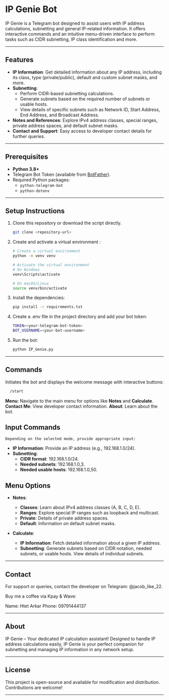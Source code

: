 # IP Genie Bot

IP Genie is a Telegram bot designed to assist users with IP address calculations, subnetting and general IP-related information. It offers interactive commands and an intuitive menu-driven interface to perform tasks such as CIDR subnetting, IP class identification and more.

---

## Features

- **IP Information**: Get detailed information about any IP address, including its class, type (private/public), default and custom subnet masks, and more.
- **Subnetting**:
  - Perform CIDR-based subnetting calculations.
  - Generate subnets based on the required number of subnets or usable hosts.
  - View details of specific subnets such as Network ID, Start Address, End Address, and Broadcast Address.
- **Notes and References**: Explore IPv4 address classes, special ranges, private address spaces, and default subnet masks.
- **Contact and Support**: Easy access to developer contact details for further queries.

---

## Prerequisites

- **Python 3.8+**
- Telegram Bot Token (available from [BotFather](https://core.telegram.org/bots#botfather)).
- Required Python packages: 
  - `python-telegram-bot`
  - `python-dotenv`

---

## Setup Instructions

1. Clone this repository or download the script directly.
   ```bash
   git clone <repository-url>
   ```
   
2. Create and activate a virtual environment :
   ```bash
   # Create a virtual environment
   python -m venv venv
   
   # Activate the virtual environment
   # On Windows
   venv\Scripts\activate
   
   # On macOS/Linux
   source venv/bin/activate
   ```
      
3. Install the dependencies:
   ```bash
   pip install -r requirements.txt
   ```

4. Create a .env file in the project directory and add your bot token:
   ```bash
   TOKEN=<your-telegram-bot-token>
   BOT_USERNAME=<your-bot-username>
   ```
5. Run the bot:
   ```bash
   python IP_Genie.py
   ```
---
  ## Commands
  Initiates the bot and displays the welcome message with interactive buttons:
  ```bash
    /start
  ```
  **Menu**: Navigate to the main menu for options like **Notes** and **Calculate**.
  **Contact Me**: View developer contact information.
  **About**: Learn about the bot.
  
  ## Input Commands
    Depending on the selected mode, provide appropriate input:
    
  - **IP Information**: Provide an IP address (e.g., 192.168.1.0/24).
  - **Subnetting**:
    - **CIDR format**: 192.168.1.0/24.
    - **Needed subnets**: 192.168.1.0,3.
    - **Needed usable hosts**: 192.168.1.0,50.


 ## Menu Options
  - **Notes**:

    - **Classes**: Learn about IPv4 address classes (A, B, C, D, E).
    - **Ranges**: Explore special IP ranges such as loopback and multicast.
    - **Private**: Details of private address spaces.
    - **Default**: Information on default subnet masks.
    
- **Calculate**:

  - **IP Information**: Fetch detailed information about a given IP address.
  - **Subnetting**:
        Generate subnets based on CIDR notation, needed subnets, or usable hosts.
        View details of individual subnets.

---
  ## Contact
  For support or queries, contact the developer on Telegram: @jacob_like_22.
  
  Buy me a coffee via Kpay & Wave:
  
  Name: Htet Arkar
  Phone: 09791444137
  
---
  ## About
  IP Genie – Your dedicated IP calculation assistant! Designed to handle IP address calculations easily, 
  IP Genie is your perfect companion for subnetting and managing IP information in any network setup.

---
  ## License
  This project is open-source and available for modification and distribution. Contributions are welcome!

---

